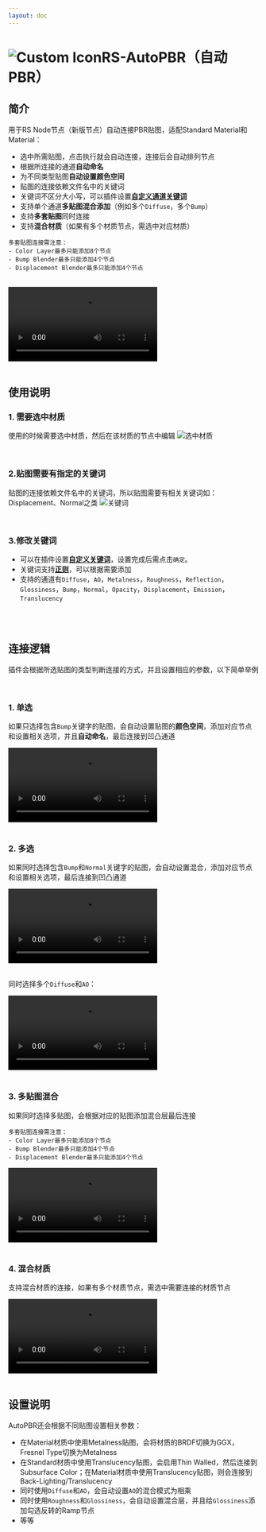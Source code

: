 ```yaml
---
layout: doc
---
```

# <span class="h1-icon"><img src="/img/RS-AutoPBR.webp" alt="Custom Icon"></span>RS-AutoPBR（自动PBR）

## 简介

用于RS Node节点（新版节点）自动连接PBR贴图，适配Standard Material和 Material：

- 选中所需贴图，点击执行就会自动连接，连接后会自动排列节点
- 根据所连接的通道**自动命名**
- 为不同类型贴图**自动设置颜色空间**
- 贴图的连接依赖文件名中的关键词
- 关键词不区分大小写，可以插件设置[**自定义通道关键词**](01-RNT-setting#自定义通道关键词)
- 支持单个通道**多贴图混合添加**（例如多个`Diffuse`，多个`Bump`）
- 支持**多套贴图**同时连接
- 支持**混合材质**（如果有多个材质节点，需选中对应材质）

```
多套贴图连接需注意：
- Color Layer最多只能添加8个节点
- Bump Blender最多只能添加4个节点
- Displacement Blender最多只能添加4个节点

```
<br />

<video controls>
  <source src="/img/autopbr_demo.webm" type="video/webm">
</video>

<br />
<br />

## 使用说明

### 1. 需要选中材质
使用的时候需要选中材质，然后在该材质的节点中编辑
![选中材质](/img/select_rs_material.gif)

<br />

### 2.贴图需要有指定的关键词

贴图的连接依赖文件名中的关键词，所以贴图需要有相关关键词如：Displacement、Normal之类
![关键词](/img/keywords_for_file_names.webp) 


<br />

### 3.修改关键词

- 可以在插件设置[**自定义关键词**](01-RNT-setting#自定义通道关键词)，设置完成后需点击`确定`。  
- 关键词支持[**正则**](01-RNT-setting#正则使用)，可以根据需要添加
- 支持的通道有`Diffuse`，`AO`，`Metalness`，`Roughness`，`Reflection`，`Glossiness`，`Bump`，`Normal`，`Opacity`，`Displacement`，`Emission`，`Translucency`

<br />
<br />

## 连接逻辑
插件会根据所选贴图的类型判断连接的方式，并且设置相应的参数，以下简单举例

<br />

### 1. 单选
如果只选择包含`Bump`关键字的贴图，会自动设置贴图的**颜色空间**，添加对应节点和设置相关选项，并且**自动命名**，最后连接到凹凸通道

<video controls>
  <source src="/img/autopbr_bump_connection.webm" type="video/webm">
</video>

<br />
<br />

### 2. 多选
如果同时选择包含`Bump`和`Normal`关键字的贴图，会自动设置混合，添加对应节点和设置相关选项，最后连接到凹凸通道

<video controls>
  <source src="/img/autopbr_bump_and_normal_combined_connection.webm" type="video/webm">
</video>

<br />
<br />

同时选择多个`Diffuse`和`AO`：

<video controls>
  <source src="/img/autopbr_blend_multiple_nodes_connection.webm" type="video/webm">
</video>

<br />
<br />

### 3. 多贴图混合
如果同时选择多贴图，会根据对应的贴图添加混合层最后连接

```
多套贴图连接需注意：
- Color Layer最多只能添加8个节点
- Bump Blender最多只能添加4个节点
- Displacement Blender最多只能添加4个节点

```

<video controls>
  <source src="/img/autopbr_connect_multiple_textures.webm" type="video/webm">
</video>


<br />
<br />


### 4. 混合材质
支持混合材质的连接，如果有多个材质节点，需选中需要连接的材质节点

<video controls>
  <source src="/img/autopbr_automatic_blend_multiple_materials.webm" type="video/webm">
</video>


<br />
<br />

## 设置说明
AutoPBR还会根据不同贴图设置相关参数：

- 在Material材质中使用Metalness贴图，会将材质的BRDF切换为GGX，Fresnel Type切换为Metalness
- 在Standard材质中使用Translucency贴图，会启用Thin Walled，然后连接到Subsurface Color；在Material材质中使用Translucency贴图，则会连接到Back-Lighting/Translucency
- 同时使用`Diffuse`和`AO`，会自动设置`AO`的混合模式为相乘
- 同时使用`Roughness`和`Glossiness`，会自动设置混合层，并且给`Glossiness`添加勾选反转的Ramp节点
- 等等